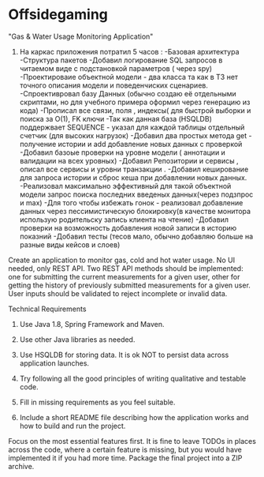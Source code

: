 # Offsidegaming
"Gas &amp; Water Usage Monitoring Application"

1. На каркас приложения потратил 5 часов :
-Базовая архитектура 
-Структура пакетов 
-Добавил логирование SQL запросов в читаемом виде с подстановкой параметров ( через spy)
-Проектироваие объектной модели - два класса та как в ТЗ нет точного описания модели и поведенчиских сценариев.
-Спроективровал базу Данных (обычно создаю её отдельными скриптами, но для учебного примера оформил через генерацию из кода)
-Прописал все связи, поля , индексы( для быстрой выборки и поиска за O(1), FK ключи
-Так как данная база (HSQLDB) поддержвает SEQUENCE - указал для каждой таблицы отдельный счетчик (для высоких нагрузок)
-Добавил два простых метода get - получение истории и add добавление новых данных с проверкой 
-Добавил базоые проверки на уровне модели ( аннотации и валидации на всех уровных) 
-Добавил Репозитории и сервисы , описал все сервисы и уровни транзакции .
-Добавил кеширование для запроса истории и сброс кеша при добавлении новых данных.
-Реализовал максимально эффективный для такой объектной модели запрос поиска последних введеных данных(через подзпрос и max)
-Для того чтобы избежать гонок - реализовал добавление данных через пессимистическую блокировку(в качестве монитора использую родительску запись клиента на чтение)
-Добавил проверки на возможность добавления новой записи в историю показний
-Добавил тесты (тесов мало, обычно добавляю больше на разные виды кейсов и слоев)

Create an application to monitor gas, cold and hot water usage. 
No UI needed, only REST API. 
Two REST API methods should be implemented: one for submitting the current measurements for a given user, 
other for getting the history of previously submitted measurements for a given user. 
User inputs should be validated to reject incomplete or invalid data.

Technical Requirements

1. Use Java 1.8, Spring Framework and Maven.

2. Use other Java libraries as needed.

3. Use HSQLDB for storing data. It is ok NOT to persist data across application launches.

4. Try following all the good principles of writing qualitative and testable code.

5. Fill in missing requirements as you feel suitable.

6. Include a short README file describing how the application works and how to build and run the project.

Focus on the most essential features first. It is fine to leave TODOs in places across the code, 
where a certain feature is missing, but you would have implemented it 
if you had more time. Package the final project into a ZIP archive.

